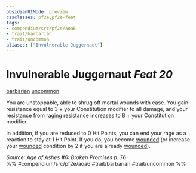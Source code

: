 ```yaml
---
obsidianUIMode: preview
cssclasses: pf2e,pf2e-feat
tags:
- compendium/src/pf2e/aoa6
- trait/barbarian
- trait/uncommon
aliases: ["Invulnerable Juggernaut"]
---
```

# Invulnerable Juggernaut  *Feat 20*  
[barbarian](rules/traits/barbarian.md "Barbarian Class Trait")  [uncommon](rules/traits/uncommon.md "Uncommon Rarity Trait")  


You are unstoppable, able to shrug off mortal wounds with ease. You gain resistance equal to 3 + your Constitution modifier to all damage, and your resistance from raging resistance increases to 8 + your Constitution modifier.

In addition, if you are reduced to 0 Hit Points, you can end your rage as a reaction to stay at 1 Hit Point. If you do, you become [wounded](rules/conditions.md#Wounded) (or increase your [wounded](rules/conditions.md#Wounded) condition by 2 if you are already [wounded](rules/conditions.md#Wounded)).

*Source: Age of Ashes #6: Broken Promises p. 76*  
%% #compendium/src/pf2e/aoa6 #trait/barbarian #trait/uncommon %%